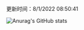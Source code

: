 
  更新时间：8/1/2022 08:50:41
	
  ![Anurag's GitHub stats](https://github-readme-stats.vercel.app/api?username=chendj89&theme=gruvbox&show_icons=true)